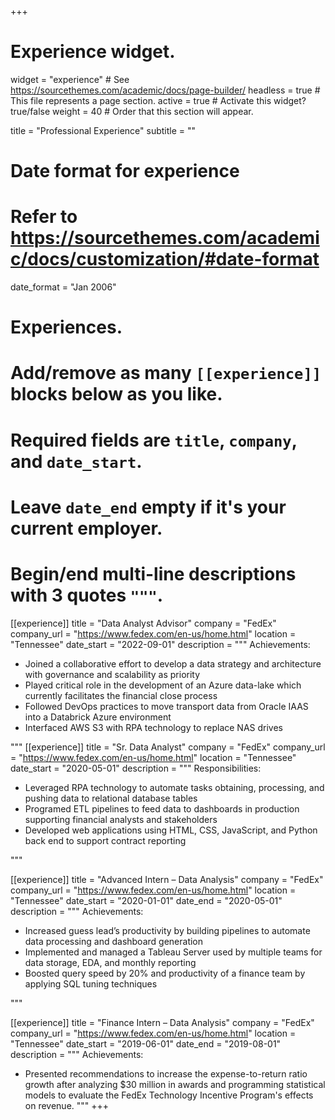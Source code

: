 +++
# Experience widget.
widget = "experience"  # See https://sourcethemes.com/academic/docs/page-builder/
headless = true  # This file represents a page section.
active = true  # Activate this widget? true/false
weight = 40  # Order that this section will appear.

title = "Professional Experience"
subtitle = ""

# Date format for experience
#   Refer to https://sourcethemes.com/academic/docs/customization/#date-format
date_format = "Jan 2006"

# Experiences.
#   Add/remove as many `[[experience]]` blocks below as you like.
#   Required fields are `title`, `company`, and `date_start`.
#   Leave `date_end` empty if it's your current employer.
#   Begin/end multi-line descriptions with 3 quotes `"""`.
[[experience]]
  title = "Data Analyst Advisor"
  company = "FedEx"
  company_url = "https://www.fedex.com/en-us/home.html"
  location = "Tennessee"
  date_start = "2022-09-01"
  description = """
  Achievements:

 * Joined a collaborative effort to develop a data strategy and architecture with governance and scalability as priority
 * Played critical role in the development of an Azure data-lake which currently facilitates the financial close process
 * Followed DevOps practices to move transport data from Oracle IAAS into a Databrick Azure environment
 * Interfaced AWS S3 with RPA technology to replace NAS drives

"""
[[experience]]
  title = "Sr. Data Analyst"
  company = "FedEx"
  company_url = "https://www.fedex.com/en-us/home.html"
  location = "Tennessee"
  date_start = "2020-05-01"
  description = """
  Responsibilities:

 * Leveraged RPA technology to automate tasks obtaining, processing, and pushing data to relational database tables
 * Programed ETL pipelines to feed data to dashboards in production supporting financial analysts and stakeholders
 * Developed web applications using HTML, CSS, JavaScript, and Python back end to support contract reporting

"""

[[experience]]
  title = "Advanced Intern – Data Analysis"
  company = "FedEx"
  company_url = "https://www.fedex.com/en-us/home.html"
  location = "Tennessee"
  date_start = "2020-01-01"
  date_end = "2020-05-01"
  description = """
  Achievements:

 * Increased guess lead’s productivity by building pipelines to automate data processing and dashboard generation
 * Implemented and managed a Tableau Server used by multiple teams for data storage, EDA, and monthly reporting
 * Boosted query speed by 20% and productivity of a finance team by applying SQL tuning techniques

"""

[[experience]]
  title = "Finance Intern – Data Analysis"
  company = "FedEx"
  company_url = "https://www.fedex.com/en-us/home.html"
  location = "Tennessee"
  date_start = "2019-06-01"
  date_end = "2019-08-01"
  description = """
  Achievements:
 * Presented recommendations to increase the expense-to-return ratio growth after analyzing $30 million in awards and programming statistical models to evaluate the FedEx Technology Incentive Program's effects on revenue. 
"""
+++
